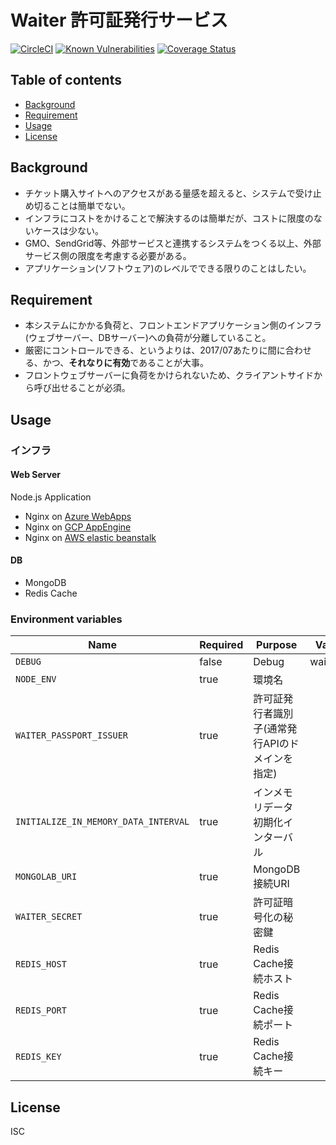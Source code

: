 # Waiter 許可証発行サービス

[![CircleCI](https://circleci.com/gh/waiter-jp/api.svg?style=svg)](https://circleci.com/gh/waiter-jp/api)
[![Known Vulnerabilities](https://snyk.io/test/github/waiter-jp/api/badge.svg)](https://snyk.io/test/github/waiter-jp/api)
[![Coverage Status](https://coveralls.io/repos/github/waiter-jp/api/badge.svg)](https://coveralls.io/github/waiter-jp/api)

## Table of contents

* [Background](#background)
* [Requirement](#requirement)
* [Usage](#usage)
* [License](#license)

## Background

- チケット購入サイトへのアクセスがある量感を超えると、システムで受け止め切ることは簡単でない。
- インフラにコストをかけることで解決するのは簡単だが、コストに限度のないケースは少ない。
- GMO、SendGrid等、外部サービスと連携するシステムをつくる以上、外部サービス側の限度を考慮する必要がある。
- アプリケーション(ソフトウェア)のレベルでできる限りのことはしたい。

## Requirement

- 本システムにかかる負荷と、フロントエンドアプリケーション側のインフラ(ウェブサーバー、DBサーバー)への負荷が分離していること。
- 厳密にコントロールできる、というよりは、2017/07あたりに間に合わせる、かつ、**それなりに有効**であることが大事。
- フロントウェブサーバーに負荷をかけられないため、クライアントサイドから呼び出せることが必須。

## Usage

### インフラ

#### Web Server

Node.js Application  
- Nginx on [Azure WebApps](https://azure.microsoft.com/ja-jp/services/app-service/web/)
- Nginx on [GCP AppEngine](https://cloud.google.com/appengine/?hl=ja)
- Nginx on [AWS elastic beanstalk](https://aws.amazon.com/jp/elasticbeanstalk/)

#### DB

- MongoDB
- Redis Cache

### Environment variables

| Name                                 | Required | Purpose                                         | Value    |
| ------------------------------------ | -------- | ----------------------------------------------- | -------- |
| `DEBUG`                              | false    | Debug                                           | waiter:* |
| `NODE_ENV`                           | true     | 環境名                                          |          |
| `WAITER_PASSPORT_ISSUER`             | true     | 許可証発行者識別子(通常発行APIのドメインを指定) |          |
| `INITIALIZE_IN_MEMORY_DATA_INTERVAL` | true     | インメモリデータ初期化インターバル              |          |
| `MONGOLAB_URI`                       | true     | MongoDB接続URI                                  |          |
| `WAITER_SECRET`                      | true     | 許可証暗号化の秘密鍵                            |          |
| `REDIS_HOST`                         | true     | Redis Cache接続ホスト                           |          |
| `REDIS_PORT`                         | true     | Redis Cache接続ポート                           |          |
| `REDIS_KEY`                          | true     | Redis Cache接続キー                             |          |

## License

ISC
